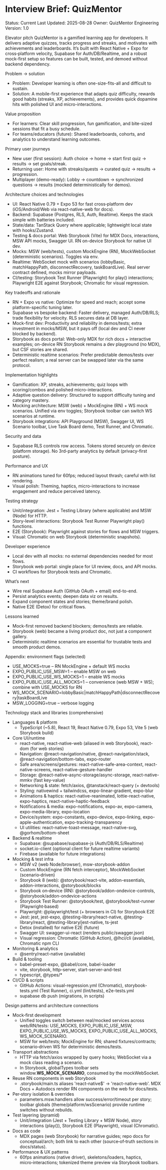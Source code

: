 # Interview Brief: QuizMentor

Status: Current
Last Updated: 2025-08-28
Owner: QuizMentor Engineering
Version: 1.0

Elevator pitch
QuizMentor is a gamified learning app for developers. It delivers adaptive quizzes, tracks progress and streaks, and motivates with achievements and leaderboards. It’s built with React Native + Expo for cross‑platform velocity, Supabase for Auth/DB/Realtime, and a robust mock-first setup so features can be built, tested, and demoed without backend dependency.

Problem → solution

- Problem: Developer learning is often one-size-fits-all and difficult to sustain.
- Solution: A mobile-first experience that adapts quiz difficulty, rewards good habits (streaks, XP, achievements), and provides quick dopamine hits with polished UI and micro-interactions.

Value proposition

- For learners: Clear skill progression, fun gamification, and bite-sized sessions that fit a busy schedule.
- For teams/educators (future): Shared leaderboards, cohorts, and analytics to understand learning outcomes.

Primary user journeys

- New user (first session): Auth choice → home → start first quiz → results → set goals/streak.
- Returning user: Home with streaks/quests → curated quiz → results → progression.
- Multiplayer (demo-ready): Lobby → countdown → synchronized questions → results (mocked deterministically for demos).

Architecture choices and technologies

- UI: React Native 0.79 + Expo 53 for fast cross‑platform dev (iOS/Android/Web via react-native-web for docs).
- Backend: Supabase (Postgres, RLS, Auth, Realtime). Keeps the stack simple with batteries included.
- State/data: TanStack Query where applicable; lightweight local state with hooks/Zustand.
- Testing & docs portal: Web Storybook (Vite) for MDX Docs, interactions, MSW API mocks, Swagger UI. RN on-device Storybook for native UI dev.
- Mocks: MSW (web/tests), custom MockEngine (RN), MockWebSocket (deterministic scenarios). Toggles via env.
- Realtime: WebSocket mock with scenarios (lobbyBasic, matchHappyPath, disconnectRecovery, taskBoardLive). Real server contract defined, mocks mirror payloads.
- CI/testing: Storybook Test Runner (Playwright) for play() interactions; Playwright E2E against Storybook; Chromatic for visual regression.

Key tradeoffs and rationale

- RN + Expo vs native: Optimize for speed and reach; accept some platform-specific tuning later.
- Supabase vs bespoke backend: Faster delivery, managed Auth/DB/RLS; trade flexibility for velocity. RLS secures data at DB layer.
- Mock-first dev: Productivity and reliability in demos/tests; extra investment in mocks/MSW, but it pays off (local dev and CI never blocked by backend).
- Storybook as docs portal: Web-only MDX for rich docs + interactive examples; on-device RN Storybook remains a dev playground (no MDX), but CSF stories are shared.
- Deterministic realtime scenarios: Prefer predictable demos/tests over perfect realism; a real server can be swapped later via the same protocol.

Implementation highlights

- Gamification: XP, streaks, achievements; quiz loops with scoring/combos and polished micro-interactions.
- Adaptive question delivery: Structured to support difficulty tuning and category mastery.
- Mocking architecture: MSW (web) + MockEngine (RN) + WS mock scenarios. Unified via env toggles; Storybook toolbar can switch WS scenarios at runtime.
- Storybook integrations: API Playground (MSW), Swagger UI, WS Scenario toolbar, Live Task Board demo, Test Runner, and Chromatic.

Security and data

- Supabase RLS controls row access. Tokens stored securely on device (platform storage). No 3rd-party analytics by default (privacy-first posture).

Performance and UX

- RN animations tuned for 60fps; reduced layout thrash; careful with list rendering.
- Visual polish: Theming, haptics, micro-interactions to increase engagement and reduce perceived latency.

Testing strategy

- Unit/integration: Jest + Testing Library (where applicable) and MSW (Node) for HTTP.
- Story-level interactions: Storybook Test Runner Playwright play() functions.
- E2E (Storybook): Playwright against stories for flows and MSW triggers.
- Visual: Chromatic on web Storybook (deterministic snapshots).

Developer experience

- Local dev with all mocks: no external dependencies needed for most flows.
- Storybook web portal: single place for UI review, docs, and API mocks.
- CI workflows for Storybook tests and Chromatic.

What’s next

- Wire real Supabase Auth (GitHub OAuth + email) end-to-end.
- Persist analytics events; deepen data viz on results.
- Expand component states and stories; theme/brand polish.
- Native E2E (Detox) for critical flows.

Lessons learned

- Mock-first removed backend blockers; demos/tests are reliable.
- Storybook (web) became a living product doc, not just a component gallery.
- Deterministic realtime scenarios are essential for trustable tests and smooth product demos.

Appendix: environment flags (selected)

- USE_MOCKS=true – RN MockEngine + default WS mocks
- EXPO_PUBLIC_USE_MSW=1 – enable MSW on web
- EXPO_PUBLIC_USE_WS_MOCKS=1 – enable WS mocks
- EXPO_PUBLIC_USE_ALL_MOCKS=1 – convenience (web MSW + WS); combine with USE_MOCKS for RN
- WS_MOCK_SCENARIO=lobbyBasic|matchHappyPath|disconnectRecovery|taskBoardLive
- MSW_LOGGING=true – verbose logging

Technology stack and libraries (comprehensive)

- Languages & platform
  - TypeScript (~5.8), React 19, React Native 0.79, Expo 53, Vite 5 (web Storybook build)
- Core UI/runtime
  - react-native, react-native-web (aliased in web Storybook), react-dom (for web stories)
  - Navigation: @react-navigation/native, @react-navigation/stack, @react-navigation/bottom-tabs, expo-router
  - Safe area/screens/gestures: react-native-safe-area-context, react-native-screens, react-native-gesture-handler
  - Storage: @react-native-async-storage/async-storage, react-native-mmkv (fast key‑value)
  - Networking & state: fetch/axios, @tanstack/react-query (+ devtools)
  - Styling: nativewind + tailwindcss, expo-linear-gradient, expo-blur
  - Animations & haptics: react-native-reanimated, lottie-react-native, expo-haptics, react-native-haptic-feedback
  - Notifications & media: expo-notifications, expo-av, expo-camera, expo-media-library, expo-location
  - Device/system: expo-constants, expo-device, expo-linking, expo-apple-authentication, expo-tracking-transparency
  - UI utilities: react-native-toast-message, react-native-svg, @gorhom/bottom-sheet
- Backend & realtime
  - Supabase: @supabase/supabase-js (Auth/DB/RLS/Realtime)
  - socket.io-client (optional client for future realtime variants)
  - Firebase (available for future integrations)
- Mocking & test infra
  - MSW v2 (web Node/browser), msw-storybook-addon
  - Custom MockEngine (RN fetch interceptor), MockWebSocket (scenario‑driven)
  - Storybook 8 (web): @storybook/react-vite, addon-essentials, addon-interactions, @storybook/blocks
  - Storybook on‑device (RN): @storybook/addon-ondevice-controls, @storybook/addon-ondevice-actions
  - Storybook Test Runner: @storybook/test, @storybook/test-runner (Playwright‑based)
  - Playwright: @playwright/test (+ browsers in CI) for Storybook E2E
  - Jest: jest, jest-expo, @testing-library/react-native, @testing-library/react, @testing-library/jest-native, ts-jest
  - Detox (installed) for native E2E (future)
  - Swagger UI: swagger-ui-react (renders public/swagger.json)
  - Visual regression: Chromatic (GitHub Action), @lhci/cli (available), Chromatic npm CLI
- Monitoring & analytics
  - @sentry/react-native (available)
- Build & tooling
  - babel-preset-expo, @babel/core, babel-loader
  - vite, storybook, http-server, start-server-and-test
  - typescript, @types/\*
- CI/CD & scripts
  - GitHub Actions: visual-regression.yml (Chromatic), storybook-tests.yml (Test Runner), ci.yml (lint/tests), e2e-tests.yml
  - supabase db push (migrations, in scripts)

Design patterns and architecture connections

- Mock‑first development
  - Unified toggles switch between real/mocked services across web/RN/tests: USE_MOCKS, EXPO_PUBLIC_USE_MSW, EXPO_PUBLIC_USE_WS_MOCKS, EXPO_PUBLIC_USE_ALL_MOCKS, WS_MOCK_SCENARIO.
  - MSW for web/tests; MockEngine for RN; shared fixtures/contracts; scenario‑driven WS for deterministic demos/tests.
- Transport abstractions
  - HTTP via fetch/axios wrapped by query hooks; WebSocket via a mock class reading a scenario.
  - In Storybook, globalTypes toolbar sets window.**WS_MOCK_SCENARIO**, consumed by the mockWebSocket.
- Reuse RN components in web Storybook
  - .storybook/main.ts aliases 'react-native$' → 'react-native-web'. MDX Docs + Autodocs render RN components on the web for docs/tests.
- Per‑story isolation & overrides
  - parameters.msw.handlers allow success/error/timeout per story; toolbar globals (theme/platform/wsScenario) provide runtime switches without rebuilds.
- Test layering (pyramid)
  - Unit/integration (Jest + Testing Library + MSW Node), story interactions (play()), Storybook E2E (Playwright), visual (Chromatic).
- Docs as code
  - MDX pages (web Storybook) for narrative guides; repo docs for conceptual/arch; both link to each other (source‑of‑truth sections in docs/status).
- Performance & UX patterns
  - 60fps animations (native driver), skeletons/loaders, haptics, micro‑interactions; tokenized theme preview via Storybook toolbars.
